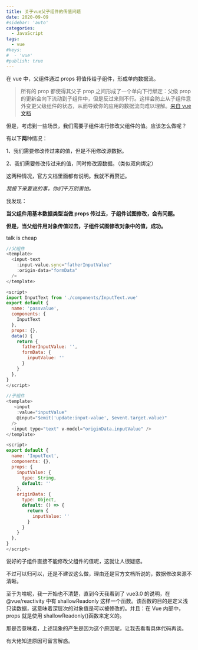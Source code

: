 ```yaml
---
title: 关于vue父子组件的传值问题
date: 2020-09-09
#sidebar: 'auto'
categories:
  - JavaScript
tags:
  - vue
#keys:
#  - 'vue'
#publish: true
---
```


在 vue 中，父组件通过 props 将值传给子组件，形成单向数据流。

> 所有的 prop 都使得其父子 prop 之间形成了一个单向下行绑定：父级 prop 的更新会向下流动到子组件中，但是反过来则不行。这样会防止从子组件意外变更父级组件的状态，从而导致你的应用的数据流向难以理解。[来自 vue 文档](https://cn.vuejs.org/v2/guide/components-props.html#%E5%8D%95%E5%90%91%E6%95%B0%E6%8D%AE%E6%B5%81)

但是，考虑到一些场景，我们需要子组件进行修改父组件的值。应该怎么做呢？

有以下**两**种情况：

1、我们需要修改传过来的值，但是不用修改源数据。

2、我们需要修改传过来的值，同时修改源数据。（类似双向绑定）

这两种情况，官方文档里面都有说明。我就不再赘述。

_我接下来要说的事，你们千万别害怕。_

我发现：

**当父组件用基本数据类型当做 props 传过去，子组件试图修改，会有问题。**

**但是，当父组件用对象传值过去，子组件试图修改对象中的值，成功。**

talk is cheap

```js
//父组件
<template>
  <input-text
    :input-value.sync="fatherInputValue"
    :origin-data="formData"
  />
</template>

<script>
import InputText from './components/InputText.vue'
export default {
  name: 'passvalue',
  components: {
    InputText
  },
  props: {},
  data() {
    return {
      fatherInputValue: '',
      formData: {
        inputValue: ''
      }
    }
  },
}
</script>
```

```js
//子组件
<template>
   <input
    :value="inputValue"
    @input="$emit('update:input-value', $event.target.value)"
  />
  <input type="text" v-model="originData.inputValue" />
</template>

<script>
export default {
  name: 'InputText',
  components: {},
  props: {
    inputValue: {
      type: String,
      default: ''
    },
    originData: {
      type: Object,
      default: () => {
        return {
          inputValue: ''
        }
      }
    }
  },
}
</script>
```

说好的子组件直接不能修改父组件的值呢，这就让人很疑惑。

不过可以归可以，还是不建议这么做，理由还是官方文档所说的，数据修改来源不清晰。

至于为啥呢，我一开始也不清楚，直到今天我看到了 vue3.0 的说明，在@vue/reactivity 中有 shallowReadonly 这样一个函数。该函数的目的是定义浅只读数据，这意味着深层次的对象值是可以被修改的。并且：在 Vue 内部中，props 就是使用 shallowReadonly()函数来定义的。

那是否意味着，上述现象的产生是因为这个原因呢，让我去看看具体代码再谈。

有大佬知道原因可留言解惑。
